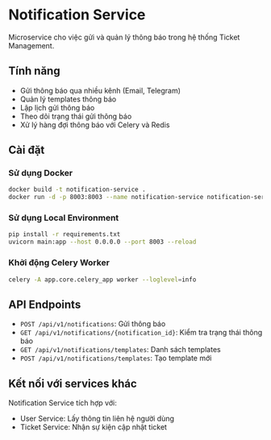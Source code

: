 # Notification Service

Microservice cho việc gửi và quản lý thông báo trong hệ thống Ticket Management.

## Tính năng

- Gửi thông báo qua nhiều kênh (Email, Telegram)
- Quản lý templates thông báo
- Lập lịch gửi thông báo
- Theo dõi trạng thái gửi thông báo
- Xử lý hàng đợi thông báo với Celery và Redis

## Cài đặt

### Sử dụng Docker

```bash
docker build -t notification-service .
docker run -d -p 8003:8003 --name notification-service notification-service
```

### Sử dụng Local Environment

```bash
pip install -r requirements.txt
uvicorn main:app --host 0.0.0.0 --port 8003 --reload
```

### Khởi động Celery Worker

```bash
celery -A app.core.celery_app worker --loglevel=info
```

## API Endpoints

- `POST /api/v1/notifications`: Gửi thông báo
- `GET /api/v1/notifications/{notification_id}`: Kiểm tra trạng thái thông báo
- `GET /api/v1/notifications/templates`: Danh sách templates
- `POST /api/v1/notifications/templates`: Tạo template mới

## Kết nối với services khác

Notification Service tích hợp với:
- User Service: Lấy thông tin liên hệ người dùng
- Ticket Service: Nhận sự kiện cập nhật ticket
